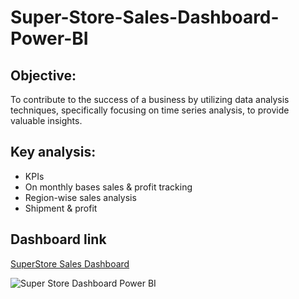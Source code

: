 # Super-Store-Sales-Dashboard-Power-BI

##  Objective:
To contribute to the success of a business by utilizing data analysis techniques, specifically focusing on time series analysis, to provide valuable insights. 

## Key analysis:
- KPIs
- On monthly bases sales & profit tracking
- Region-wise sales analysis
- Shipment & profit

## Dashboard link
<a href = "https://github.com/Tehreem112/Super-Store-Sales-Dashboard-Power-BI/blob/main/Super%20Store%20Dashboard%20Power%20BI.png"> SuperStore Sales Dashboard</a>

![Super Store Dashboard Power BI](https://github.com/user-attachments/assets/ee7b0c1e-8875-4df0-a366-477ba003f918)

